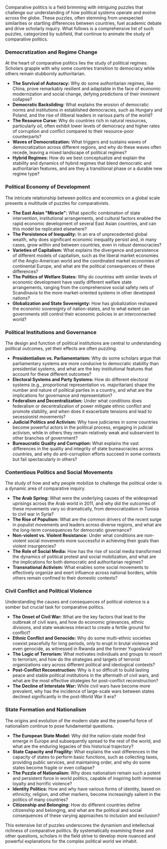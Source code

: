 Comparative politics is a field brimming with intriguing puzzles that challenge our understanding of how political systems operate and evolve across the globe. These puzzles, often stemming from unexpected similarities or startling differences between countries, fuel academic debate and drive scholarly inquiry. What follows is a comprehensive list of such puzzles, categorized by subfield, that continue to animate the study of comparative politics.

### Democratization and Regime Change

At the heart of comparative politics lies the study of political regimes. Scholars grapple with why some countries transition to democracy while others remain stubbornly authoritarian.

* **The Survival of Autocracy:** Why do some authoritarian regimes, like China, prove remarkably resilient and adaptable in the face of economic modernization and social change, defying predictions of their imminent collapse?
* **Democratic Backsliding:** What explains the erosion of democratic norms and institutions in established democracies, such as Hungary and Poland, and the rise of illiberal leaders in various parts of the world?
* **The Resource Curse:** Why do countries rich in natural resources, particularly oil, often exhibit lower levels of democracy and higher rates of corruption and conflict compared to their resource-poor counterparts?
* **Waves of Democratization:** What triggers and sustains waves of democratization across different regions, and why do these waves often recede, leaving a mixed landscape of political regimes?
* **Hybrid Regimes:** How do we best conceptualize and explain the stability and dynamics of hybrid regimes that blend democratic and authoritarian features, and are they a transitional phase or a durable new regime type?

### Political Economy of Development

The intricate relationship between politics and economics on a global scale presents a multitude of puzzles for comparativists.

* **The East Asian "Miracle":** What specific combination of state intervention, institutional arrangements, and cultural factors enabled the rapid economic development of several East Asian countries, and can this model be replicated elsewhere?
* **The Persistence of Inequality:** In an era of unprecedented global wealth, why does significant economic inequality persist and, in many cases, grow within and between countries, even in robust democracies?
* **Varieties of Capitalism:** What explains the divergence and persistence of different models of capitalism, such as the liberal market economies of the Anglo-American world and the coordinated market economies of continental Europe, and what are the political consequences of these differences?
* **The Politics of Welfare States:** Why do countries with similar levels of economic development have vastly different welfare state arrangements, ranging from the comprehensive social safety nets of Scandinavia to the more market-oriented systems in other developed nations?
* **Globalization and State Sovereignty:** How has globalization reshaped the economic sovereignty of nation-states, and to what extent can governments still control their economic policies in an interconnected world?

### Political Institutions and Governance

The design and function of political institutions are central to understanding political outcomes, yet their effects are often puzzling.

* **Presidentialism vs. Parliamentarism:** Why do some scholars argue that parliamentary systems are more conducive to democratic stability than presidential systems, and what are the key institutional features that account for these different outcomes?
* **Electoral Systems and Party Systems:** How do different electoral systems (e.g., proportional representation vs. majoritarian) shape the number and nature of political parties in a country, and what are the implications for governance and representation?
* **Federalism and Decentralization:** Under what conditions does federalism or decentralization of power mitigate ethnic conflict and promote stability, and when does it exacerbate tensions and lead to secessionist movements?
* **Judicial Politics and Activism:** Why have judiciaries in some countries become powerful actors in the political process, engaging in judicial activism, while in others they remain relatively weak and subservient to other branches of government?
* **Bureaucratic Quality and Corruption:** What explains the vast differences in the quality and integrity of state bureaucracies across countries, and why do anti-corruption efforts succeed in some contexts but fail spectacularly in others?

### Contentious Politics and Social Movements

The study of how and why people mobilize to challenge the political order is a dynamic area of comparative inquiry.

* **The Arab Spring:** What were the underlying causes of the widespread uprisings across the Arab world in 2011, and why did the outcomes of these movements vary so dramatically, from democratization in Tunisia to civil war in Syria?
* **The Rise of Populism:** What are the common drivers of the recent surge in populist movements and leaders across diverse regions, and what are the long-term consequences for democratic governance?
* **Non-violent vs. Violent Resistance:** Under what conditions are non-violent social movements more successful in achieving their goals than violent insurgencies?
* **The Role of Social Media:** How has the rise of social media transformed the dynamics of political protest and social mobilization, and what are the implications for both democratic and authoritarian regimes?
* **Transnational Activism:** What enables some social movements to effectively organize and exert influence across national borders, while others remain confined to their domestic contexts?

### Civil Conflict and Political Violence

Understanding the causes and consequences of political violence is a somber but crucial task for comparative politics.

* **The Onset of Civil War:** What are the key factors that lead to the outbreak of civil wars, and how do economic grievances, ethnic divisions, and state weakness interact to create a fertile ground for conflict?
* **Ethnic Conflict and Genocide:** Why do some multi-ethnic societies coexist peacefully for long periods, only to erupt in brutal violence and even genocide, as witnessed in Rwanda and the former Yugoslavia?
* **The Logic of Terrorism:** What motivates individuals and groups to resort to terrorism, and how do the strategies and targets of terrorist organizations vary across different political and ideological contexts?
* **Post-Conflict Reconstruction:** Why is it so difficult to build lasting peace and stable political institutions in the aftermath of civil wars, and what are the most effective strategies for post-conflict reconstruction?
* **The Decline of Interstate War:** While civil wars have become more prevalent, why has the incidence of large-scale wars between states declined significantly in the post-World War II era?

### State Formation and Nationalism

The origins and evolution of the modern state and the powerful force of nationalism continue to pose fundamental questions.

* **The European State Model:** Why did the nation-state model first emerge in Europe and subsequently spread to the rest of the world, and what are the enduring legacies of this historical trajectory?
* **State Capacity and Fragility:** What explains the vast differences in the capacity of states to perform basic functions, such as collecting taxes, providing public services, and maintaining order, and why do some states become fragile or even collapse?
* **The Puzzle of Nationalism:** Why does nationalism remain such a potent and persistent force in world politics, capable of inspiring both immense loyalty and horrific violence?
* **Identity Politics:** How and why have various forms of identity, based on ethnicity, religion, and other markers, become increasingly salient in the politics of many countries?
* **Citizenship and Belonging:** How do different countries define citizenship and belonging, and what are the political and social consequences of these varying approaches to inclusion and exclusion?

This extensive list of puzzles underscores the dynamism and intellectual richness of comparative politics. By systematically examining these and other questions, scholars in the field strive to develop more nuanced and powerful explanations for the complex political world we inhabit.